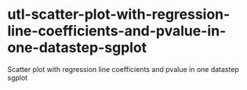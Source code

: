 # utl-scatter-plot-with-regression-line-coefficients-and-pvalue-in-one-datastep-sgplot
Scatter plot with regression line coefficients and pvalue in one datastep sgplot 
